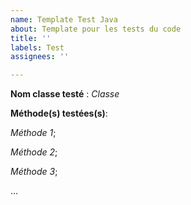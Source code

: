 ```yaml
---
name: Template Test Java
about: Template pour les tests du code
title: ''
labels: Test
assignees: ''

---
```


**Nom classe testé** : _Classe_

**Méthode(s) testées(s)**:

_Méthode 1_;

_Méthode 2_;

_Méthode 3_;

...
